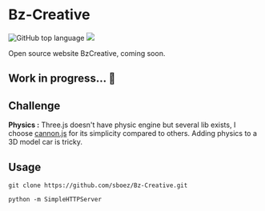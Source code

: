 # Bz-Creative

![GitHub top language](https://img.shields.io/github/languages/top/sboez/Bz-Creative) <img src="https://img.shields.io/badge/three.js-r116-orange">


Open source website BzCreative, coming soon. 

## Work in progress... :construction:

## Challenge 

**Physics :** Three.js doesn't have physic engine but several lib exists, I choose [cannon.js](https://github.com/schteppe/cannon.js) for its simplicity compared to others. Adding physics to a 3D model car is tricky.


## Usage

```
git clone https://github.com/sboez/Bz-Creative.git
```

```
python -m SimpleHTTPServer
```
